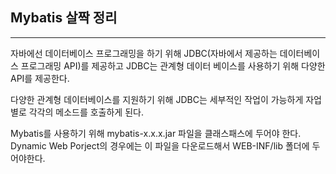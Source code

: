 ## Mybatis 살짝 정리

---

자바에선 데이터베이스 프로그래밍을 하기 위해 JDBC(자바에서 제공하는 데이터베이스 프로그래밍 API)를 제공하고 JDBC는 관계형 데이터 베이스를 사용하기 위해 다양한 API를 제공한다. 

다양한 관계형 데이터베이스를 지원하기 위해 JDBC는 세부적인 작업이 가능하게 자업별로 각각의 메소드를 호출하게 된다. 

Mybatis를 사용하기 위해 mybatis-x.x.x.jar 파일을 클래스패스에 두어야 한다. Dynamic Web Porject의 경우에는 이 파일을 다운로드해서 WEB-INF/lib 폴더에 두어야한다.  